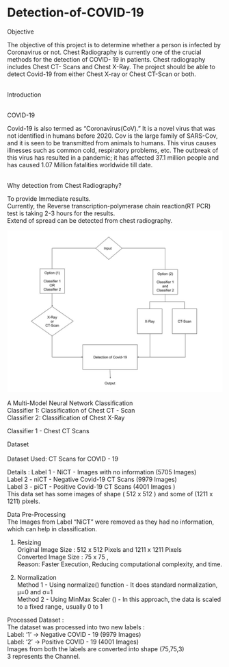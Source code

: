 # Detection-of-COVID-19

Objective </br>

The objective of this project is to determine whether a person is infected by Coronavirus or not. Chest Radiography is currently one of the crucial methods for the detection of COVID- 19 in patients. Chest radiography includes Chest CT- Scans and Chest X-Ray. The project should be able to detect Covid-19 from either Chest X-ray or Chest CT-Scan or both.</br></br>

Introduction</br></br>

COVID-19</br>

Covid-19 is also termed as “Coronavirus(CoV).” It is a novel virus that was not identified in humans before 2020. Cov is the large family of SARS-Cov,  and it is seen to be transmitted from animals to humans. This virus causes illnesses such as common cold, respiratory problems, etc. The outbreak of this virus has resulted in a pandemic; it has affected 37.1 million people and has caused 1.07 Million fatalities worldwide till date.</br></br>

Why detection from Chest Radiography?</br>

To provide Immediate results.</br>
Currently, the Reverse transcription-polymerase chain reaction(RT PCR) test is taking 2-3 hours for the results.</br>
Extend of spread can be detected from chest radiography.</br>

![Project Description](https://github.com/svyas19/Detection-of-COVID-19/blob/main/Report_Covid-19%20Detection%20(1).jpg)</br>


A Multi-Model Neural Network Classification</br>
Classifier 1: Classification of Chest CT - Scan</br>
Classifier 2: Classification of Chest X-Ray </br>

Classifier 1 - Chest CT Scans</br>

Dataset</br>  
Dataset Used: CT Scans for COVID - 19</br>

Details :
Label 1 - NiCT - Images with no information (5705 Images)</br>
Label 2 - niCT - Negative Covid-19 CT Scans (9979 Images)</br>
Label 3 - piCT - Positive Covid-19 CT Scans (4001 Images )</br>
This data set has some images of shape ( 512 x 512 ) and some of (1211 x 1211) pixels. </br>

Data Pre-Processing</br>
The Images from Label “NiCT” were removed as they had no information, which can  help in classification.</br>

1)  Resizing </br>
Original Image Size : 512 x 512 Pixels and 1211 x 1211 Pixels</br>
Converted Image Size  : 75 x 75 , </br>
Reason: Faster Execution, Reducing computational complexity, and time.</br>

2) Normalization</br>
Method 1 - Using normalize() function - It does standard normalization, μ=0 and σ=1</br>
Method 2 - Using MinMax Scaler () - In this approach, the data is scaled to a fixed range ,  usually 0 to 1</br>

Processed Dataset :</br>
The dataset was processed into two new labels :</br>
Label: ‘1’ → Negative COVID - 19 (9979 Images)</br>
Label: ‘2’ → Positive COVID - 19 (4001 Images)</br>
Images from both the labels are converted into shape (75,75,3)</br>
3 represents the Channel.</br>

